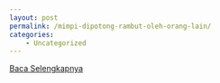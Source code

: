 ```yaml
---
layout: post
permalink: /mimpi-dipotong-rambut-oleh-orang-lain/
categories:
    - Uncategorized
---
```


[Baca Selengkapnya](/03)